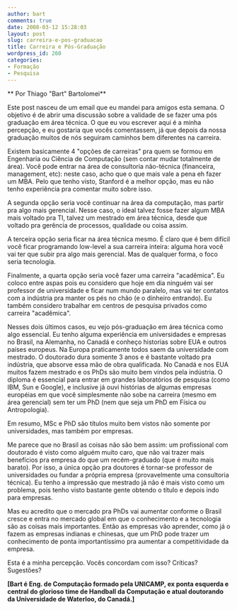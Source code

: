 ```yaml
---
author: bart
comments: true
date: 2008-03-12 15:28:03
layout: post
slug: carreira-e-pos-graduacao
title: Carreira e Pós-Graduação
wordpress_id: 260
categories:
- Formação
- Pesquisa
---
```


**            Por Thiago "Bart" Bartolomei**

Este post nasceu de um email que eu mandei para amigos esta semana. O objetivo é de abrir uma discussão sobre a validade de se fazer uma pós graduação em área técnica. O que eu vou escrever aqui é a minha percepção, e eu gostaria que vocês comentassem, já que depois da nossa graduação muitos de nós seguiram caminhos bem diferentes na carreira.

Existem basicamente 4 "opções de carreiras" pra quem se formou em Engenharia ou Ciência de Computação (sem contar mudar totalmente de área). Você pode entrar na área de consultoria não-técnica (financeira, management, etc): neste caso, acho que o que mais vale a pena eh fazer um MBA. Pelo que tenho visto, Stanford é a melhor opção, mas eu não tenho experiência pra comentar muito sobre isso.

A segunda opção seria você continuar na área da computação, mas partir pra algo mais gerencial. Nesse caso, o ideal talvez fosse fazer algum MBA mais voltado pra TI, talvez um mestrado em área técnica, desde que voltado pra gerência de processos, qualidade ou coisa assim.

A terceira opção seria ficar na área técnica mesmo. É claro que é bem difícil você ficar programando low-level a sua carreira inteira: alguma hora você vai ter que subir pra algo mais gerencial. Mas de qualquer forma, o foco seria tecnologia.

Finalmente, a quarta opção seria você fazer uma carreira "acadêmica". Eu coloco entre aspas pois eu considero que hoje em dia ninguém vai ser professor de universidade e ficar num mundo paralelo, mas vai ter contatos com a indústria pra manter os pés no chão (e o dinheiro entrando). Eu também considero trabalhar em centros de pesquisa privados como carreira "acadêmica".

Nesses dois últimos casos, eu vejo pós-graduação em área técnica como algo essencial. Eu tenho alguma experiência em universidades e empresas no Brasil, na Alemanha, no Canadá e conheço historias sobre EUA e outros países europeus. Na Europa praticamente todos saem da universidade com mestrado. O doutorado dura somente 3 anos e é bastante voltado pra indústria, que absorve essa mão de obra qualificada. No Canadá e nos EUA muitos fazem mestrado e os PhDs são muito bem vindos pela indústria. O diploma é essencial para entrar em grandes laboratórios de pesquisa (como IBM, Sun e Google), e inclusive já ouvi histórias de algumas empresas européias em que você simplesmente não sobe na carreira (mesmo em área gerencial) sem ter um PhD (nem que seja um PhD em Física ou Antropologia).

Em resumo, MSc e PhD são títulos muito bem vistos não somente por universidades, mas também por empresas.

Me parece que no Brasil as coisas não são bem assim: um profissional com doutorado é visto como alguém muito caro, que não vai trazer mais benefícios pra empresa do que um recém-graduado (que é muito mais barato). Por isso, a única opção pra doutores é tornar-se professor de universidades ou fundar a própria empresa (provavelmente uma consultoria técnica). Eu tenho a impressão que mestrado já não é mais visto como um problema, pois tenho visto bastante gente obtendo o título e depois indo para empresas.

Mas eu acredito que o mercado pra PhDs vai aumentar conforme o Brasil cresce e entra no mercado global em que o conhecimento e a tecnologia são as coisas mais importantes. Então as empresas vão aprender, como já o fazem as empresas indianas e chinesas, que um PhD pode trazer um conhecimento de ponta importantíssimo pra aumentar a competitividade da empresa.

Esta é a minha percepção. Vocês concordam com isso? Críticas? Sugestões?

**[Bart é Eng. de Computação formado pela UNICAMP, ex ponta esquerda e central do glorioso time de Handball da Computação e atual doutorando da Universidade de Waterloo, do Canadá.]**
